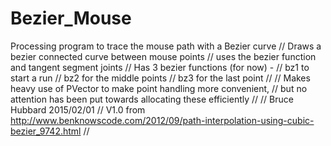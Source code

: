 # Bezier_Mouse
Processing program to trace the mouse path with a Bezier curve
// Draws a bezier connected curve between mouse points
// uses the bezier function and tangent segment joints
// Has 3 bezier functions (for now) -
// bz1 to start a run
// bz2 for the middle points
// bz3 for the last point
//
// Makes heavy use of PVector to make point handling more convenient, 
// but no attention has been put towards allocating these efficiently
//
// Bruce Hubbard 2015/02/01 
// V1.0 from http://www.benknowscode.com/2012/09/path-interpolation-using-cubic-bezier_9742.html
//
